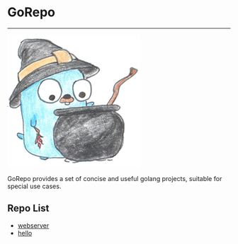 # GoRepo

---

![img](./images/cooking_300.png)

GoRepo provides a set of concise and useful golang projects, suitable for special use cases.

## Repo List

- [webserver](./webserver)
- [hello](./hello)